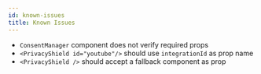 ```yaml
---
id: known-issues
title: Known Issues
---
```


* `ConsentManager` component does not verify required props
* `<PrivacyShield id="youtube"/>` should use `integrationId` as prop name
* `<PrivacyShield />` should accept a fallback component as prop
